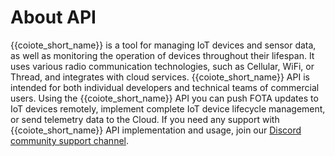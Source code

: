 # About API

{{coiote_short_name}} is a tool for managing IoT devices and sensor data, as well as monitoring the operation of devices throughout their lifespan. It uses various radio communication technologies, such as Cellular, WiFi, or Thread, and integrates with cloud services. {{coiote_short_name}} API is intended for both individual developers and technical teams of commercial users.
Using the {{coiote_short_name}} API you can push FOTA updates to IoT devices remotely, implement complete IoT device lifecycle management, or send telemetry data to the Cloud.
If you need any support with {{coiote_short_name}} API implementation and usage, join our [Discord community support channel](https://discord.com/invite/gM4Y4ZWAYU). 







